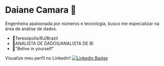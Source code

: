 # Daiane Camara 👋

Engenheira apaixonada por números e tecnologia, busco me especializar na área de análise de dados.

- 📍Teresópolis/RJ/Brazil
- 📍ANALISTA DE DADOS/ANALISTA DE BI
- 📍"Belive in yourself"

Visualize meu perfil no Linkedin!
[![Linkedin Badge](https://img.shields.io/badge/-Daiane%20Camara-blue?style=flat-square&logo=Linkedin&logoColor=white&link=https://www.linkedin.com/in/daiane-camara/)](https://www.linkedin.com/in/daiane-camara/)
